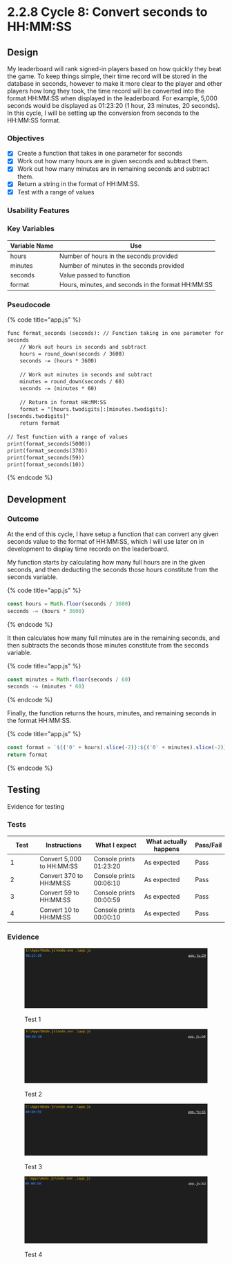 # 2.2.8 Cycle 8: Convert seconds to HH:MM:SS

## Design

My leaderboard will rank signed-in players based on how quickly they beat the game. To keep things simple, their time record will be stored in the database in seconds, however to make it more clear to the player and other players how long they took, the time record will be converted into the format HH:MM:SS when displayed in the leaderboard. For example, 5,000 seconds would be displayed as 01:23:20 (1 hour, 23 minutes, 20 seconds). In this cycle, I will be setting up the conversion from seconds to the HH:MM:SS format.

### Objectives

* [x] Create a function that takes in one parameter for seconds
* [x] Work out how many hours are in given seconds and subtract them.
* [x] Work out how many minutes are in remaining seconds and subtract them.
* [x] Return a string in the format of HH:MM:SS.
* [x] Test with a range of values

### Usability Features

### Key Variables

| Variable Name | Use                                                |
| ------------- | -------------------------------------------------- |
| hours         | Number of hours in the seconds provided            |
| minutes       | Number of minutes in the seconds provided          |
| seconds       | Value passed to function                           |
| format        | Hours, minutes, and seconds in the format HH:MM:SS |

### Pseudocode

{% code title="app.js" %}
```
func format_seconds (seconds): // Function taking in one parameter for seconds
    // Work out hours in seconds and subtract
    hours = round_down(seconds / 3600)
    seconds -= (hours * 3600)
    
    // Work out minutes in seconds and subtract
    minutes = round_down(seconds / 60)
    seconds -= (minutes * 60)
    
    // Return in format HH:MM:SS
    format = "[hours.twodigits]:[minutes.twodigits]:[seconds.twodigits]"
    return format

// Test function with a range of values
print(format_seconds(5000))
print(format_seconds(370))
print(format_seconds(59))
print(format_seconds(10))
```
{% endcode %}

## Development

### Outcome

At the end of this cycle, I have setup a function that can convert any given seconds value to the format of HH:MM:SS, which I will use later on in development to display time records on the leaderboard.

My function starts by calculating how many full hours are in the given seconds, and then deducting the seconds those hours constitute from the seconds variable.

{% code title="app.js" %}
```javascript
const hours = Math.floor(seconds / 3600)
seconds -= (hours * 3600)
```
{% endcode %}

It then calculates how many full minutes are in the remaining seconds, and then subtracts the seconds those minutes constitute from the seconds variable.

{% code title="app.js" %}
```javascript
const minutes = Math.floor(seconds / 60)
seconds -= (minutes * 60)
```
{% endcode %}

Finally, the function returns the hours, minutes, and remaining seconds in the format HH:MM:SS.

{% code title="app.js" %}
```javascript
const format = `${('0' + hours).slice(-2)}:${('0' + minutes).slice(-2)}:${('0' + seconds).slice(-2)}`
return format
```
{% endcode %}

## Testing

Evidence for testing

### Tests

<table><thead><tr><th width="95">Test</th><th width="158">Instructions</th><th width="171">What I expect</th><th width="174">What actually happens</th><th>Pass/Fail</th></tr></thead><tbody><tr><td>1</td><td>Convert 5,000 to HH:MM:SS</td><td>Console prints 01:23:20</td><td>As expected</td><td>Pass</td></tr><tr><td>2</td><td>Convert 370 to HH:MM:SS</td><td>Console prints 00:06:10</td><td>As expected</td><td>Pass</td></tr><tr><td>3</td><td>Convert 59 to HH:MM:SS</td><td>Console prints 00:00:59</td><td>As expected</td><td>Pass</td></tr><tr><td>4</td><td>Convert 10 to HH:MM:SS</td><td>Console prints 00:00:10</td><td>As expected</td><td>Pass</td></tr></tbody></table>

### Evidence

<figure><img src="../.gitbook/assets/image (1) (1) (1).png" alt=""><figcaption><p>Test 1</p></figcaption></figure>

<figure><img src="../.gitbook/assets/image (4) (1).png" alt=""><figcaption><p>Test 2</p></figcaption></figure>

<figure><img src="../.gitbook/assets/image (18) (1) (1).png" alt=""><figcaption><p>Test 3</p></figcaption></figure>

<figure><img src="../.gitbook/assets/image (16).png" alt=""><figcaption><p>Test 4</p></figcaption></figure>
